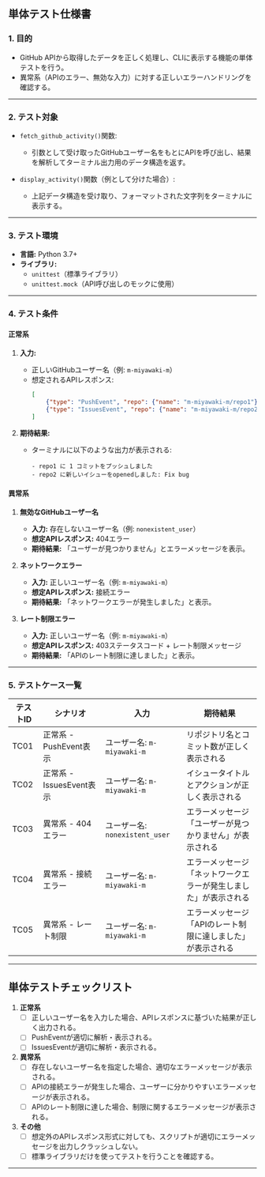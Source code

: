 ## **単体テスト仕様書**

### **1. 目的**
- GitHub APIから取得したデータを正しく処理し、CLIに表示する機能の単体テストを行う。
- 異常系（APIのエラー、無効な入力）に対する正しいエラーハンドリングを確認する。

---

### **2. テスト対象**
- `fetch_github_activity()`関数:  
  - 引数として受け取ったGitHubユーザー名をもとにAPIを呼び出し、結果を解析してターミナル出力用のデータ構造を返す。
  
- `display_activity()`関数（例として分けた場合）:  
  - 上記データ構造を受け取り、フォーマットされた文字列をターミナルに表示する。

---

### **3. テスト環境**
- **言語:** Python 3.7+
- **ライブラリ:**  
  - `unittest`（標準ライブラリ）  
  - `unittest.mock`（API呼び出しのモックに使用）

---

### **4. テスト条件**

#### **正常系**
1. **入力:**  
   - 正しいGitHubユーザー名（例: `m-miyawaki-m`）  
   - 想定されるAPIレスポンス:  
     ```json
     [
         {"type": "PushEvent", "repo": {"name": "m-miyawaki-m/repo1"}, "payload": {"commits": [{"sha": "123", "message": "initial commit"}]}},
         {"type": "IssuesEvent", "repo": {"name": "m-miyawaki-m/repo2"}, "payload": {"action": "opened", "issue": {"title": "Fix bug"}}}
     ]
     ```
   
2. **期待結果:**  
   - ターミナルに以下のような出力が表示される:
     ```
     - repo1 に 1 コミットをプッシュしました
     - repo2 に新しいイシューをopenedしました: Fix bug
     ```

#### **異常系**
1. **無効なGitHubユーザー名**
   - **入力:** 存在しないユーザー名（例: `nonexistent_user`）  
   - **想定APIレスポンス:** 404エラー  
   - **期待結果:** 「ユーザーが見つかりません」とエラーメッセージを表示。
   
2. **ネットワークエラー**
   - **入力:** 正しいユーザー名（例: `m-miyawaki-m`）  
   - **想定APIレスポンス:** 接続エラー  
   - **期待結果:** 「ネットワークエラーが発生しました」と表示。
   
3. **レート制限エラー**
   - **入力:** 正しいユーザー名（例: `m-miyawaki-m`）  
   - **想定APIレスポンス:** 403ステータスコード + レート制限メッセージ  
   - **期待結果:** 「APIのレート制限に達しました」と表示。

---

### **5. テストケース一覧**

| テストID | シナリオ               | 入力                         | 期待結果                                        |
|----------|------------------------|------------------------------|------------------------------------------------|
| TC01     | 正常系 - PushEvent表示 | ユーザー名: `m-miyawaki-m`  | リポジトリ名とコミット数が正しく表示される      |
| TC02     | 正常系 - IssuesEvent表示 | ユーザー名: `m-miyawaki-m`  | イシュータイトルとアクションが正しく表示される  |
| TC03     | 異常系 - 404エラー      | ユーザー名: `nonexistent_user` | エラーメッセージ「ユーザーが見つかりません」が表示される |
| TC04     | 異常系 - 接続エラー      | ユーザー名: `m-miyawaki-m`  | エラーメッセージ「ネットワークエラーが発生しました」が表示される |
| TC05     | 異常系 - レート制限      | ユーザー名: `m-miyawaki-m`  | エラーメッセージ「APIのレート制限に達しました」が表示される |

---

## **単体テストチェックリスト**

1. **正常系**
   - [ ] 正しいユーザー名を入力した場合、APIレスポンスに基づいた結果が正しく出力される。
   - [ ] PushEventが適切に解析・表示される。
   - [ ] IssuesEventが適切に解析・表示される。

2. **異常系**
   - [ ] 存在しないユーザー名を指定した場合、適切なエラーメッセージが表示される。
   - [ ] APIの接続エラーが発生した場合、ユーザーに分かりやすいエラーメッセージが表示される。
   - [ ] APIのレート制限に達した場合、制限に関するエラーメッセージが表示される。

3. **その他**
   - [ ] 想定外のAPIレスポンス形式に対しても、スクリプトが適切にエラーメッセージを出力しクラッシュしない。
   - [ ] 標準ライブラリだけを使ってテストを行うことを確認する。

---